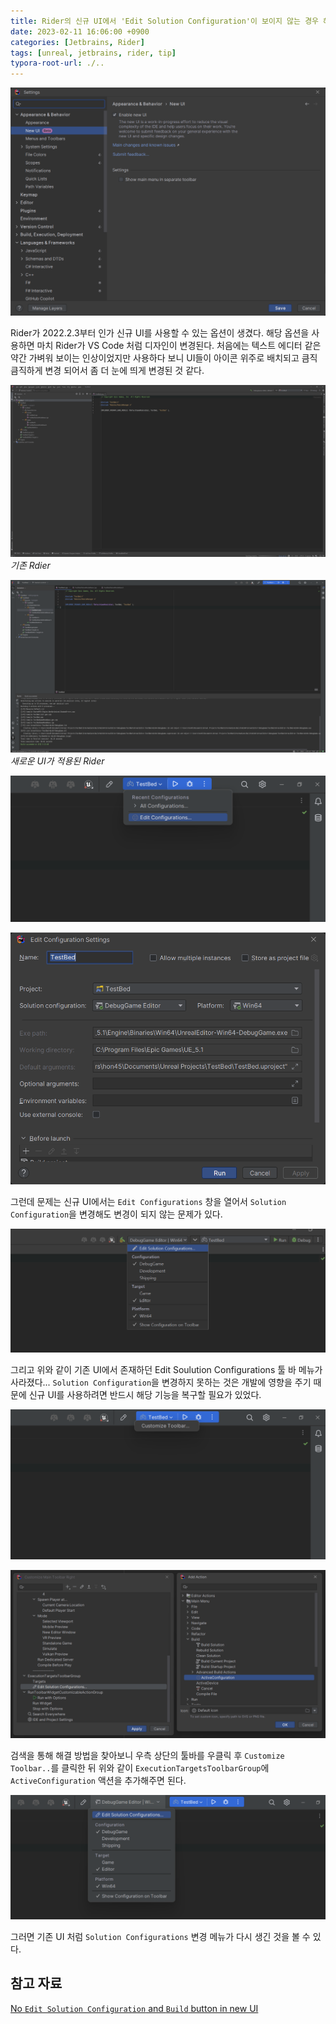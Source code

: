 ```yaml
---
title: Rider의 신규 UI에서 'Edit Solution Configuration'이 보이지 않는 경우 해결 방법
date: 2023-02-11 16:06:00 +0900
categories: [Jetbrains, Rider]
tags: [unreal, jetbrains, rider, tip]
typora-root-url: ./..
---
```


![image-20230211032515154](/assets/img/2023-02-11-no-edit-solution-configuration-and-build-button-in-new-ui-of-rider/image-20230211032515154.png)

Rider가  2022.2.3부터 인가 신규 UI를 사용할 수 있는 옵션이 생겼다. 해당 옵션을 사용하면 마치 Rider가 VS Code 처럼 디자인이 변경된다. 처음에는 텍스트 에디터 같은 약간 가벼워 보이는 인상이었지만 사용하다 보니 UI들이 아이콘 위주로 배치되고 큼직큼직하게 변경 되어서 좀 더 눈에 띄게 변경된 것 같다.



![image-20230211033257234](/assets/img/2023-02-11-no-edit-solution-configuration-and-build-button-in-new-ui-of-rider/image-20230211033257234.png)_기존 Rdier_



![image-20230211033025369](/assets/img/2023-02-11-no-edit-solution-configuration-and-build-button-in-new-ui-of-rider/image-20230211033025369.png)_새로운 UI가 적용된 Rider_



![image-20230211033748120](/assets/img/2023-02-11-no-edit-solution-configuration-and-build-button-in-new-ui-of-rider/image-20230211033748120.png)

![image-20230211033806603](/assets/img/2023-02-11-no-edit-solution-configuration-and-build-button-in-new-ui-of-rider/image-20230211033806603.png)

그런데 문제는 신규 UI에서는 `Edit Configurations` 창을 열어서 `Solution Configuration`을 변경해도 변경이 되지 않는 문제가 있다. 



![image-20230211033420252](/assets/img/2023-02-11-no-edit-solution-configuration-and-build-button-in-new-ui-of-rider/image-20230211033420252.png)

그리고 위와 같이 기존 UI에서 존재하던 Edit Soulution Configurations 툴 바 메뉴가 사라졌다... `Solution Configuration`을 변경하지 못하는 것은 개발에 영향을 주기 때문에 신규 UI를 사용하려면 반드시 해당 기능을 복구할 필요가 있었다.



![image-20230211034324896](/assets/img/2023-02-11-no-edit-solution-configuration-and-build-button-in-new-ui-of-rider/image-20230211034324896.png)

![image-20230211034612240](/assets/img/2023-02-11-no-edit-solution-configuration-and-build-button-in-new-ui-of-rider/image-20230211034612240.png)

검색을 통해 해결 방법을 찾아보니 우측 상단의 툴바를 우클릭 후 `Customize Toolbar..`를 클릭한 뒤 위와 같이 `ExecutionTargetsToolbarGroup`에 `ActiveConfiguration` 액션을 추가해주면 된다.



![image-20230211034752528](/assets/img/2023-02-11-no-edit-solution-configuration-and-build-button-in-new-ui-of-rider/image-20230211034752528.png)

그러면 기존 UI 처럼 `Solution Configurations` 변경 메뉴가 다시 생긴 것을 볼 수 있다.



## 참고 자료

[No `Edit Solution Configuration` and `Build` button in new UI](https://youtrack.jetbrains.com/issue/RIDER-83004/No-Edit-Solution-Configuration-and-Build-button-in-new-UI)
